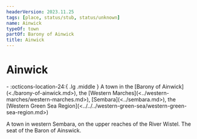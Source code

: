 ```yaml
---
headerVersion: 2023.11.25
tags: [place, status/stub, status/unknown]
name: Ainwick
typeOf: town
partOf: Barony of Ainwick
title: Ainwick
---
```


# Ainwick
<div class="grid cards ext-narrow-margin ext-one-column" markdown>
-    :octicons-location-24:{ .lg .middle } A town in the [Barony of Ainwick](<./barony-of-ainwick.md>), the [Western Marches](<../western-marches/western-marches.md>), [Sembara](<../sembara.md>), the [Western Green Sea Region](<../../../western-green-sea/western-green-sea-region.md>)  
</div>


A town in western Sembara, on the upper reaches of the River Wistel. The seat of the Baron of Ainswick. 